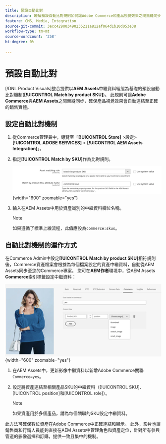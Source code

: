 ```yaml
---
title: 預設自動比對
description: 瞭解預設自動比對規則如何讓Adobe Commerce和產品視覺效果之間無縫同步，確保資產自動連結到正確的銷售實體。
feature: CMS, Media, Integration
source-git-commit: 3ecc429003490235211a812af064d1b10d053e38
workflow-type: tm+mt
source-wordcount: '258'
ht-degree: 0%

---
```



# 預設自動比對

[!DNL Product Visuals]整合提供以&#x200B;**AEM Assets**&#x200B;中繼資料組態為基礎的預設自動比對機制(**[!UICONTROL Match by product SKU]**)。 此規則可讓&#x200B;**Adobe Commerce**&#x200B;與&#x200B;**AEM Assets**&#x200B;之間無縫同步，確保產品視覺效果會自動連結至正確的銷售實體。


## 設定自動比對機制

1. 從Commerce管理員中，導覽至「**[!UICONTROL Store]** >設定> **[!UICONTROL ADOBE SERVICES]** > **[!UICONTROL AEM Assets Integration]**」。

1. 指定&#x200B;**[!UICONTROL Match by SKU]**&#x200B;作為比對規則。

   ![預設自動比對規則](../assets/ootb-matching-rule.png){width="600" zoomable="yes"}

1. 輸入在AEM Assets中用於資產識別的中繼資料欄位名稱。

   >[!NOTE]
   >
   > 如果遵循了標準上線流程，此值應設為`commerce:skus`。

## 自動比對機制的運作方式

在Commerce Admin中設定&#x200B;**[!UICONTROL Match by product SKU]**&#x200B;相符規則後，Commerce資產檔案會根據為每個檔案設定的資產中繼資料，自動從AEM Assets同步至您的Commerce專案。 您可在&#x200B;**AEM作者**&#x200B;環境中，從AEM Assets **Commerce**&#x200B;索引標籤設定中繼資料：

![範例中繼資料](../assets/example-metadata.png){width="600" zoomable="yes"}

1. 在AEM Assets中，更新影像中繼資料以新增Adobe Commerce關聯`Commerce=yes`。

1. 設定將資產連結至相關產品SKU的中繼資料（[!UICONTROL SKU]、[!UICONTROL position]和[!UICONTROL role]）。

   >[!NOTE]
   >
   > 如果資產用於多個產品，請為每個關聯的SKU設定中繼資料。

此方法可確保數位資產在Adobe Commerce中正確連結和顯示。 此外，影片也讓銷售商和行銷人員能夠直接在AEM Assets中管理角色和資產定位，針對所有參與管道的影像選擇和訂購，提供一致且集中的機制。
